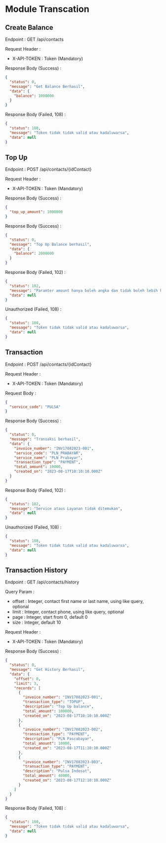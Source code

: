 # Module Transcation

## Create Balance

Endpoint : GET /api/contacts

Request Header :

- X-API-TOKEN : Token (Mandatory)

Response Body (Success) :

```json
{
  "status": 0,
  "message": "Get Balance Berhasil",
  "data": {
    "balance": 1000000
  }
}
```

Response Body (Failed, 108) :

```json
{
  "status": 108,
  "message": "Token tidak tidak valid atau kadaluwarsa",
  "data": null
}
```

## Top Up

Endpoint : POST /api/contacts/{idContact}

Request Header :

- X-API-TOKEN : Token (Mandatory)

Response Body (Success) :

```json
{
  "top_up_amount": 1000000
}
```

Response Body (Success) :

```json
{
  "status": 0,
  "message": "Top Up Balance berhasil",
  "data": {
    "balance": 2000000
  }
}
```

Response Body (Failed, 102) :

```json
{
  "status": 102,
  "message": "Paramter amount hanya boleh angka dan tidak boleh lebih kecil dari 0",
  "data": null
}
```

Unauthorized (Failed, 108) :
```json
{
  "status": 108,
  "message": "Token tidak tidak valid atau kadaluwarsa",
  "data": null
}
```

## Transaction

Endpoint : POST /api/contacts/{idContact}

Request Header :

- X-API-TOKEN : Token (Mandatory)

Request Body :

```json
{
  "service_code": "PULSA"
}
```

Response Body (Success) :

```json
{
  "status": 0,
  "message": "Transaksi berhasil",
  "data": {
    "invoice_number": "INV17082023-001",
    "service_code": "PLN_PRABAYAR",
    "service_name": "PLN Prabayar",
    "transaction_type": "PAYMENT",
    "total_amount": 10000,
    "created_on": "2023-08-17T10:10:10.000Z"
  }
}
```

Response Body (Failed, 102) :

```json
{
  "status": 102,
  "message": "Service ataus Layanan tidak ditemukan",
  "data": null
}
```

Unauthorized (Failed, 108) :
```json
{
  "status": 108,
  "message": "Token tidak tidak valid atau kadaluwarsa",
  "data": null
}
```

## Transaction History

Endpoint : GET /api/contacts/history

Query Param :

- offset : Integer, contact first name or last name, using like query, optional
- limit : Integer, contact phone, using like query, optional
- page : Integer, start from 0, default 0
- size : Integer, default 10

Request Header :

- X-API-TOKEN : Token (Mandatory)

Response Body (Success) :

```json
{
  "status": 0,
  "message": "Get History Berhasil",
  "data": {
    "offset": 0,
    "limit": 3,
    "records": [
      {
        "invoice_number": "INV17082023-001",
        "transaction_type": "TOPUP",
        "description": "Top Up balance",
        "total_amount": 100000,
        "created_on": "2023-08-17T10:10:10.000Z"
      },
      {
        "invoice_number": "INV17082023-002",
        "transaction_type": "PAYMENT",
        "description": "PLN Pascabayar",
        "total_amount": 10000,
        "created_on": "2023-08-17T11:10:10.000Z"
      },
      {
        "invoice_number": "INV17082023-003",
        "transaction_type": "PAYMENT",
        "description": "Pulsa Indosat",
        "total_amount": 40000,
        "created_on": "2023-08-17T12:10:10.000Z"
      }
    ]
  }
}
```

Response Body (Failed, 108) :

```json
{
  "status": 108,
  "message": "Token tidak tidak valid atau kadaluwarsa",
  "data": null
}
```